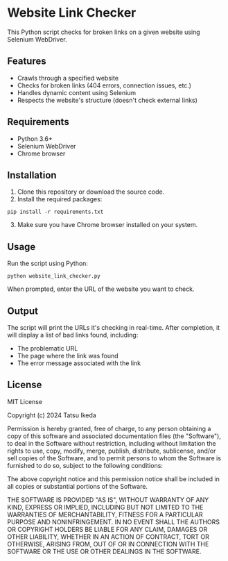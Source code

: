 # Website Link Checker

This Python script checks for broken links on a given website using Selenium WebDriver.

## Features

- Crawls through a specified website
- Checks for broken links (404 errors, connection issues, etc.)
- Handles dynamic content using Selenium
- Respects the website's structure (doesn't check external links)

## Requirements

- Python 3.6+
- Selenium WebDriver
- Chrome browser

## Installation

1. Clone this repository or download the source code.
2. Install the required packages:

```
pip install -r requirements.txt
```

3. Make sure you have Chrome browser installed on your system.

## Usage

Run the script using Python:

```
python website_link_checker.py
```

When prompted, enter the URL of the website you want to check.

## Output

The script will print the URLs it's checking in real-time. After completion, it will display a list of bad links found, including:
- The problematic URL
- The page where the link was found
- The error message associated with the link

## License

MIT License

Copyright (c) 2024 Tatsu Ikeda

Permission is hereby granted, free of charge, to any person obtaining a copy
of this software and associated documentation files (the "Software"), to deal
in the Software without restriction, including without limitation the rights
to use, copy, modify, merge, publish, distribute, sublicense, and/or sell
copies of the Software, and to permit persons to whom the Software is
furnished to do so, subject to the following conditions:

The above copyright notice and this permission notice shall be included in all
copies or substantial portions of the Software.

THE SOFTWARE IS PROVIDED "AS IS", WITHOUT WARRANTY OF ANY KIND, EXPRESS OR
IMPLIED, INCLUDING BUT NOT LIMITED TO THE WARRANTIES OF MERCHANTABILITY,
FITNESS FOR A PARTICULAR PURPOSE AND NONINFRINGEMENT. IN NO EVENT SHALL THE
AUTHORS OR COPYRIGHT HOLDERS BE LIABLE FOR ANY CLAIM, DAMAGES OR OTHER
LIABILITY, WHETHER IN AN ACTION OF CONTRACT, TORT OR OTHERWISE, ARISING FROM,
OUT OF OR IN CONNECTION WITH THE SOFTWARE OR THE USE OR OTHER DEALINGS IN THE
SOFTWARE.